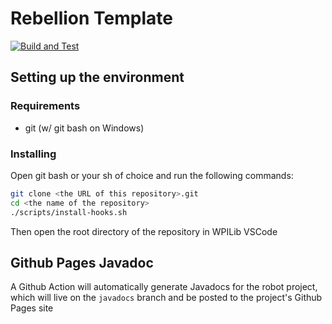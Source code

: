 # Rebellion Template

[![Build and Test](https://github.com/rylanmoseley/rebellion-template/actions/workflows/build.yml/badge.svg)](https://github.com/rylanmoseley/rebellion-template/actions/workflows/build.yml)
<!-- //TODO Update this URL so it points to the right repo -->

## Setting up the environment

### Requirements

- git (w/ git bash on Windows)

### Installing

Open git bash or your sh of choice and run the following commands:
```sh
git clone <the URL of this repository>.git
cd <the name of the repository>
./scripts/install-hooks.sh
```
Then open the root directory of the repository in WPILib VSCode

## Github Pages Javadoc

A Github Action will automatically generate Javadocs for the robot project, which will live on the `javadocs` branch and be posted to the project's Github Pages site
